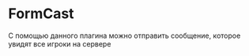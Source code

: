 # FormCast
С помощью данного плагина можно отправить сообщение, которое увидят все игроки на сервере
